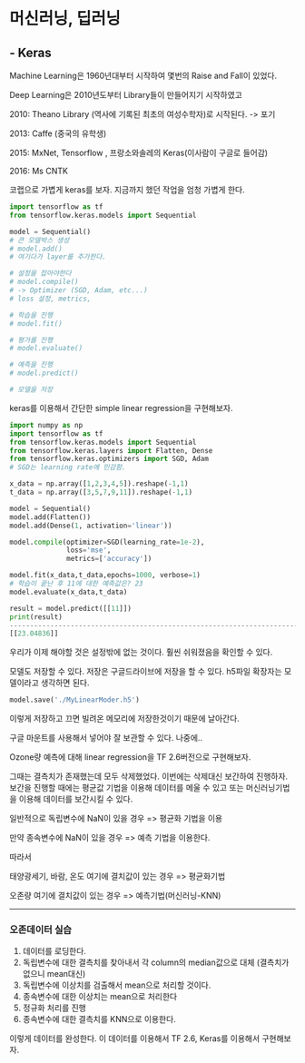# 머신러닝, 딥러닝

## - Keras

Machine Learning은 1960년대부터 시작하여 몇번의 Raise and Fall이 있었다.

Deep Learning은 2010년도부터 Library들이 만들어지기 시작하였고

2010: Theano Library (역사에 기록된 최초의 여성수학자)로 시작된다. -> 포기

2013: Caffe (중국의 유학생)

2015: MxNet, Tensorflow , 프랑소와솔레의 Keras(이사람이 구글로 들어감)

2016: Ms CNTK

코랩으로 가볍게 keras를 보자. 지금까지 했던 작업을 엄청 가볍게 한다.

```python
import tensorflow as tf
from tensorflow.keras.models import Sequential

model = Sequential()
# 큰 모델박스 생성
# model.add()
# 여기다가 layer를 추가한다.

# 설정을 잡아야한다
# model.compile()
# -> Optimizer (SGD, Adam, etc...)
# loss 설정, metrics,

# 학습을 진행
# model.fit()

# 평가를 진행
# model.evaluate()

# 예측을 진행
# model.predict()

# 모델을 저장
```

keras를 이용해서 간단한 simple linear regression을 구현해보자.

```python
import numpy as np
import tensorflow as tf
from tensorflow.keras.models import Sequential
from tensorflow.keras.layers import Flatten, Dense
from tensorflow.keras.optimizers import SGD, Adam
# SGD는 learning rate에 민감함.

x_data = np.array([1,2,3,4,5]).reshape(-1,1)
t_data = np.array([3,5,7,9,11]).reshape(-1,1)

model = Sequential()
model.add(Flatten())
model.add(Dense(1, activation='linear'))

model.compile(optimizer=SGD(learning_rate=1e-2),
              loss='mse',
              metrics=['accuracy'])

model.fit(x_data,t_data,epochs=1000, verbose=1)
# 학습이 끝난 후 11에 대한 예측값은? 23
model.evaluate(x_data,t_data)

result = model.predict([[11]])
print(result)
------------------------------------------------------------------------------------
[[23.04836]]
```

우리가 이제 해야할 것은 설정밖에 없는 것이다. 훨씬 쉬워졌음을 확인할 수 있다.

모델도 저장할 수 있다. 저장은 구글드라이브에 저장을 할 수 있다. h5파일 확장자는 모델이라고 생각하면 된다.

```python
model.save('./MyLinearModer.h5')
```

이렇게 저장하고 끄면 빌려온 메모리에 저장한것이기 때문에 날아간다.

구글 마운트를 사용해서 넣어야 잘 보관할 수 있다. 나중에..



Ozone량 예측에 대해 linear regression을 TF 2.6버전으로 구현해보자.

그때는 결측치가 존재했는데 모두 삭제했었다. 이번에는 삭제대신 보간하여 진행하자. 보간을 진행할 때에는 평균값 기법을 이용해 데이터를 메울 수 있고 또는 머신러닝기법을 이용해 데이터를 보간시킬 수 있다.

일반적으로 독립변수에 NaN이 있을 경우 => 평균화 기법을 이용

만약 종속변수에 NaN이 있을 경우 => 예측 기법을 이용한다.

따라서

태양광세기, 바람, 온도 여기에 결치값이 있는 경우 => 평균화기법

오존량 여기에 결치값이 있는 경우 => 예측기법(머신러닝-KNN)



---

### 오존데이터 실습

1. 데이터를 로딩한다.
2. 독립변수에 대한 결측치를 찾아내서 각 column의 median값으로 대체 (결측치가 없으니 mean대신)
3. 독립변수에 이상치를 검출해서 mean으로 처리할 것이다.
4. 종속변수에 대한 이상치는 mean으로 처리한다
5. 정규화 처리를 진행
6. 종속변수에 대한 결측치를 KNN으로 이용한다.

이렇게 데이터를 완성한다. 이 데이터를 이용해서 TF 2.6, Keras를 이용해서 구현해보자.

```python

```

